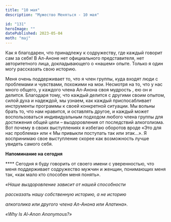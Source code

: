 ```yaml
---
title: "10 мая"
description: "Мужество Меняться - 10 мая"

id: "131"
heroImage: ""
datePublished: 2023-05-04
moth: "maj"
---
```


Как я благодарен, что принадлежу к содружеству, где каждый говорит сам за
себя! В Ал-Аноне нет официального представителя, нет авторитетного лица,
докладывающего о «нашем» опыте. Только я один могу рассказать свою историю.

Меня очень поддерживает то, что я член группы, куда входят люди с проблемами и
чувствами, похожими на мои. Несмотря на то, что у нас много общего, у каждого
члена Ал-Анона своя мудрость , ею он и делится. Благодаря тому, что каждый
делится с другими своим опытом, силой духа и надеждой, мы узнаем, как каждый
приспосабливает инструменты программы к своей конкретной ситуации. Мы вольны
брать то, что нам нравится, и оставлять другое, и каждый может воспользоваться
индивидуальным подходом любого члена группы для достижения общей цели –
выздоровления от последствий алкоголизма. Вот почему в своих выступлениях я
избегаю оборотов вроде «Это для нас проблема» или « Мы привыкли поступать так
или этак…». Я воспринимаю свое выступление скорее как возможность лучше
увидеть самого себя.

**Напоминание на сегодня**

\*\*\*\* Сегодня я буду говорить от своего имени с уверенностью, что меня
поддерживает содружество мужчин и женщин, понимающих меня так, «как мало кто
способен меня понять».

_«Наше выздоровление зависит от нашей способности_

_рассказать нашу собственную историю, а не историю_

_алкоголика или другого члена Ал-Анона или Алатина»._

_«Why Is Al-Anon Anonymous?»_
